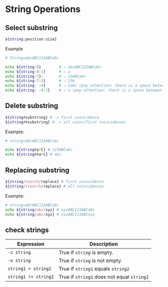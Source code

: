 # String Operations

## Select substring

```sh
${string:position:size}
```

Example

```sh
# String=abcABC123ABCabc

echo ${string:0}        # ⇒ abcABC123ABCabc
echo ${string:0:1}      # ⇒ a
echo ${string:7}:       # ⇒ 23ABCabc
echo ${string:7:3}      # ⇒ 23A
echo ${string: -4}      # ⇒ Cabc (pay attention: there is a space between 􏰁:􏰂 and 􏰁-4)􏰂
echo ${string: -4:2}    # ⇒ a (pay attention: there is a space between 􏰁:􏰂 and 􏰁-4)􏰂
```

## Delete substring

```sh
${string#substring} # -> first coincidence
${string##substring} # -> all coincifirst coincidences
```

Example:

```sh
# string=abcABC123ABCabc

echo ${string#a*C} # 123ABCabc
echo ${string##a*C} # abc
```

## Replacing substring

```sh
${string/search/replace} # first coincidence
${string//search/replace} # all coincidences
```

Example:

```sh
# string=abcABC123ABCabc
echo ${string/abc/xyz} # xyzABC123ABCabc
echo ${string/abc/xyz} # xyzABC123ABCxyz
```

## check strings

| Expression           | Description                                |
| -------------------- | ------------------------------------------ |
| `-z string`          | True if `string` is empty.                 |
| `-n string`          | True if `string` is not empty.             |
| `string1 = string2`  | True if `string1` equals `string2`         |
| `string1 != string2` | True if `string1` does not equal `string2` |
